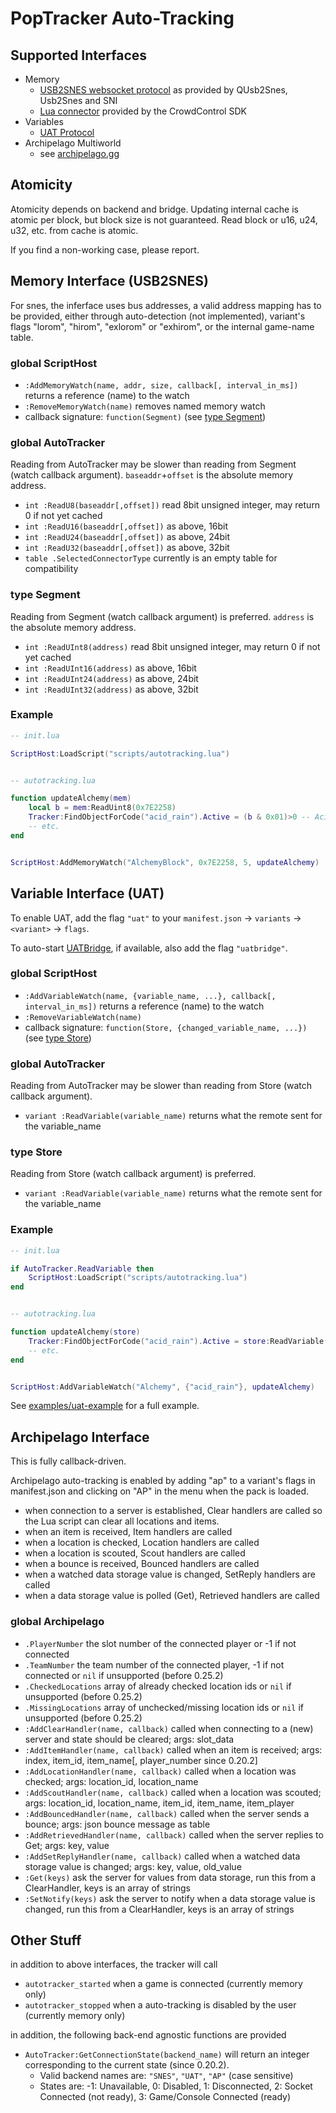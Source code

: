 # PopTracker Auto-Tracking

## Supported Interfaces

* Memory
  * [USB2SNES websocket protocol](https://github.com/Skarsnik/QUsb2snes/blob/master/docs/Procotol.md)
    as provided by QUsb2Snes, Usb2Snes and SNI
  * [Lua connector](https://crowd-control-sdk.s3.amazonaws.com/SDK.7z) provided by the CrowdControl SDK
* Variables
  * [UAT Protocol](https://github.com/black-sliver/UAT)
* Archipelago Multiworld
  * see [archipelago.gg](https://archipelago.gg)


## Atomicity

Atomicity depends on backend and bridge.
Updating internal cache is atomic per block, but block size is not guaranteed.
Read block or u16, u24, u32, etc. from cache is atomic.

If you find a non-working case, please report.


## Memory Interface (USB2SNES)

For snes, the inferface uses bus addresses, a valid address mapping has to be
provided, either through auto-detection (not implemented), variant's flags
"lorom", "hirom", "exlorom" or "exhirom", or the internal game-name table.


### global ScriptHost
* `:AddMemoryWatch(name, addr, size, callback[, interval_in_ms])` returns a reference (name) to the watch
* `:RemoveMemoryWatch(name)` removes named memory watch
* callback signature:
`function(Segment)` (see [type Segment](#type-segment))


### global AutoTracker
Reading from AutoTracker may be slower than reading from Segment (watch callback argument). `baseaddr`+`offset` is the absolute memory address.
* `int :ReadU8(baseaddr[,offset])` read 8bit unsigned integer, may return 0 if not yet cached
* `int :ReadU16(baseaddr[,offset])` as above, 16bit
* `int :ReadU24(baseaddr[,offset])` as above, 24bit
* `int :ReadU32(baseaddr[,offset])` as above, 32bit
* `table .SelectedConnectorType` currently is an empty table for compatibility

### type Segment
Reading from Segment (watch callback argument) is preferred. `address` is the absolute memory address.
* `int :ReadUInt8(address)` read 8bit unsigned integer, may return 0 if not yet cached
* `int :ReadUInt16(address)` as above, 16bit
* `int :ReadUInt24(address)` as above, 24bit
* `int :ReadUInt32(address)` as above, 32bit


### Example

```lua
-- init.lua

ScriptHost:LoadScript("scripts/autotracking.lua")


-- autotracking.lua

function updateAlchemy(mem)
    local b = mem:ReadUint8(0x7E2258)
    Tracker:FindObjectForCode("acid_rain").Active = (b & 0x01)>0 -- Acid Rain
    -- etc.
end


ScriptHost:AddMemoryWatch("AlchemyBlock", 0x7E2258, 5, updateAlchemy)
```


## Variable Interface (UAT)

To enable UAT, add the flag `"uat"` to your `manifest.json` -> `variants`
-> `<variant>` -> `flags`.

To auto-start [UATBridge](https://github.com/black-sliver/UATBridge),
if available, also add the flag `"uatbridge"`.


### global ScriptHost
* `:AddVariableWatch(name, {variable_name, ...}, callback[, interval_in_ms])` returns a reference (name) to the watch
* `:RemoveVariableWatch(name)`
* callback signature:
`function(Store, {changed_variable_name, ...})` (see [type Store](#type-store))


### global AutoTracker
Reading from AutoTracker may be slower than reading from Store (watch callback argument).
* `variant :ReadVariable(variable_name)` returns what the remote sent for the variable_name


### type Store
Reading from Store (watch callback argument) is preferred.
* `variant :ReadVariable(variable_name)` returns what the remote sent for the variable_name


### Example

```lua
-- init.lua

if AutoTracker.ReadVariable then
    ScriptHost:LoadScript("scripts/autotracking.lua")
end


-- autotracking.lua

function updateAlchemy(store)
    Tracker:FindObjectForCode("acid_rain").Active = store:ReadVariable("acid_rain")>0 -- Acid Rain
    -- etc.
end


ScriptHost:AddVariableWatch("Alchemy", {"acid_rain"}, updateAlchemy)
```

See [examples/uat-example](../examples/uat-example) for a full example.


## Archipelago Interface

This is fully callback-driven.

Archipelago auto-tracking is enabled by adding "ap" to a variant's flags in
manifest.json and clicking on "AP" in the menu when the pack is loaded.

* when connection to a server is established, Clear handlers are called so the
  Lua script can clear all locations and items.
* when an item is received, Item handlers are called
* when a location is checked, Location handlers are called
* when a location is scouted, Scout handlers are called
* when a bounce is received, Bounced handlers are called
* when a watched data storage value is changed, SetReply handlers are called
* when a data storage value is polled (Get), Retrieved handlers are called

### global Archipelago
* `.PlayerNumber` the slot number of the connected player or -1 if not connected
* `.TeamNumber` the team number of the connected player, -1 if not connected or `nil` if unsupported (before 0.25.2)
* `.CheckedLocations` array of already checked location ids or `nil` if unsupported (before 0.25.2)
* `.MissingLocations` array of unchecked/missing location ids or `nil` if unsupported (before 0.25.2)
* `:AddClearHandler(name, callback)` called when connecting to a (new) server and state should be cleared; args: slot_data
* `:AddItemHandler(name, callback)` called when an item is received; args: index, item_id, item_name\[, player_number since 0.20.2\]
* `:AddLocationHandler(name, callback)` called when a location was checked; args: location_id, location_name
* `:AddScoutHandler(name, callback)` called when a location was scouted; args: location_id, location_name, item_id, item_name, item_player
* `:AddBouncedHandler(name, callback)` called when the server sends a bounce; args: json bounce message as table
* `:AddRetrievedHandler(name, callback)` called when the server replies to Get; args: key, value
* `:AddSetReplyHandler(name, callback)` called when a watched data storage value is changed; args: key, value, old_value
* `:Get(keys)` ask the server for values from data storage, run this from a ClearHandler, keys is an array of strings
* `:SetNotify(keys)` ask the server to notify when a data storage value is changed, run this from a ClearHandler, keys is an array of strings


## Other Stuff
in addition to above interfaces, the tracker will call
* `autotracker_started` when a game is connected (currently memory only)
* `autotracker_stopped` when a auto-tracking is disabled by the user (currently memory only)

in addition, the following back-end agnostic functions are provided
* `AutoTracker:GetConnectionState(backend_name)` will return an integer corresponding to the current state (since 0.20.2).
  * Valid backend names are: `"SNES"`, `"UAT"`, `"AP"` (case sensitive)
  * States are: -1: Unavailable, 0: Disabled, 1: Disconnected, 2: Socket Connected (not ready), 3: Game/Console Connected (ready)
